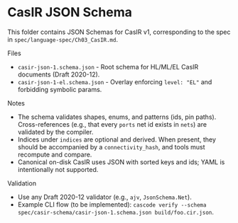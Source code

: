 CasIR JSON Schema
=================

This folder contains JSON Schemas for CasIR v1, corresponding to the spec in `spec/language-spec/Ch03_CasIR.md`.

Files
- `casir-json-1.schema.json` - Root schema for HL/ML/EL CasIR documents (Draft 2020-12).
- `casir-json-1-el.schema.json` - Overlay enforcing `level: "EL"` and forbidding symbolic params.

Notes
- The schema validates shapes, enums, and patterns (ids, pin paths). Cross-references (e.g., that every `ports` net id exists in `nets`) are validated by the compiler.
- Indices under `indices` are optional and derived. When present, they should be accompanied by a `connectivity_hash`, and tools must recompute and compare.
- Canonical on-disk CasIR uses JSON with sorted keys and ids; YAML is intentionally not supported.

Validation
- Use any Draft 2020-12 validator (e.g., `ajv`, `JsonSchema.Net`).
- Example CLI flow (to be implemented): `cascode verify --schema spec/casir-schema/casir-json-1.schema.json build/foo.cir.json`.


